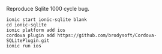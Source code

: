 Reproduce Sqlite 1000 cycle bug.

    ionic start ionic-sqlite blank
    cd ionic-sqlite
    ionic platform add ios
    cordova plugin add https://github.com/brodysoft/Cordova-SQLitePlugin.git
    ionic run ios
